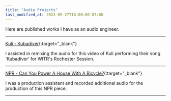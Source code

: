```yaml
---
title: "Audio Projects"
last_modified_at: 2023-09-27T16:00:00-07:00
---
```


Here are published works I have as an audio engineer.

---

[Kuli - Kubadiver](https://www.youtube.com/watch?v=WwSJJ_Hs1IQ){:target="_blank"}

I assisted in remixing the audio for this video of Kuli performing their song 'Kubadiver' for WITR's Rochester Session.

---

[NPR - Can You Power A House With A Bicycle?](https://www.youtube.com/watch?v=xbUxt2x4InE){:target="_blank"}

I was a production assistant and recorded additional audio for the production of this NPR piece.

---